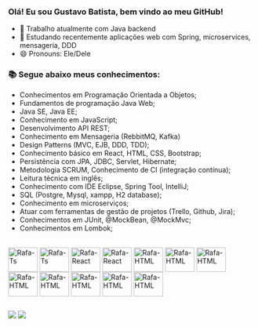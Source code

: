 ### Olá! Eu sou Gustavo Batista, bem vindo ao meu GitHub!

- 🔭 Trabalho atualmente com Java backend
- 🌱 Estudando recentemente aplicações web com Spring, microservices, mensageria, DDD 
- 😄 Pronouns: Ele/Dele

### 📚 Segue abaixo meus conhecimentos:
- Conhecimentos em Programação Orientada a Objetos;
- Fundamentos de programação Java Web; 
- Java SE, Java EE;
- Conhecimento em JavaScript;
- Desenvolvimento API REST;
- Conhecimento em Mensageria (RebbitMQ, Kafka)
- Design Patterns (MVC, EJB, DDD, TDD); 
- Conhecimento básico em React, HTML, CSS, Bootstrap; 
- Persistência com JPA, JDBC, Servlet, Hibernate;
- Metodologia SCRUM, Conhecimento de CI (integração contínua);
- Leitura técnica em inglês;
- Conhecimento com IDE Eclipse, Spring Tool, IntelliJ;
- SQL (Postgre, Mysql, xampp, H2 database);
- Conhecimento em microserviços;
- Atuar com ferramentas de gestão de projetos (Trello, Github, Jira);
- Conhecimentos em JUnit, @MockBean, @MockMvc;
- Conhecimentos em Lombok;

<div style="display: inline_block"><br>
  <img align="center" alt="Rafa-Ts" height="50" width="60" src="https://cdn.jsdelivr.net/gh/devicons/devicon/icons/java/java-original-wordmark.svg" />
  <img align="center" alt="Rafa-Ts" height="50" width="60" src="https://cdn.jsdelivr.net/gh/devicons/devicon/icons/postgresql/postgresql-original.svg">
  <img align="center" alt="Rafa-React" height="50" width="60" src="https://cdn.jsdelivr.net/gh/devicons/devicon/icons/mysql/mysql-original.svg">
  <img align="center" alt="Rafa-React" height="50" width="60" src="https://cdn.jsdelivr.net/gh/devicons/devicon/icons/git/git-original.svg" />
  <img align="center" alt="Rafa-HTML" height="50" width="60" src="https://cdn.jsdelivr.net/gh/devicons/devicon/icons/spring/spring-original.svg">
  <img align="center" alt="Rafa-HTML" height="50" width="60" src="https://cdn.jsdelivr.net/gh/devicons/devicon/icons/tomcat/tomcat-original-wordmark.svg">
  <img align="center" alt="Rafa-HTML" height="50" width="60" src="https://cdn.jsdelivr.net/gh/devicons/devicon/icons/trello/trello-plain.svg">
  <img align="center" alt="Rafa-HTML" height="50" width="60" src="https://cdn.jsdelivr.net/gh/devicons/devicon/icons/html5/html5-original.svg" />
  <img align="center" alt="Rafa-HTML" height="50" width="60" src="https://cdn.jsdelivr.net/gh/devicons/devicon/icons/css3/css3-original.svg" />
  <img align="center" alt="Rafa-HTML" height="50" width="60" src="https://cdn.jsdelivr.net/gh/devicons/devicon/icons/typescript/typescript-original.svg" />
  <img align="center" alt="Rafa-HTML" height="50" width="60" src="https://cdn.jsdelivr.net/gh/devicons/devicon/icons/tortoisegit/tortoisegit-original.svg" />
  <img align="center" alt="Rafa-HTML" height="50" width="60" src="https://cdn.jsdelivr.net/gh/devicons/devicon/icons/jira/jira-original-wordmark.svg" />

</div>
  
  ##
<div> 
  <a href="https://www.instagram.com/guhhbatista77/" target="_blank"><img src="https://img.shields.io/badge/-Instagram-%23E4405F?style=for-the-badge&logo=instagram&logoColor=white" target="_blank"></a>
  <a href="https://www.linkedin.com/in/gustavo-batista-55439b157/" target="_blank"><img src="https://img.shields.io/badge/-LinkedIn-%230077B5?style=for-the-badge&logo=linkedin&logoColor=white" target="_blank"></a> 
  
  
</div>
